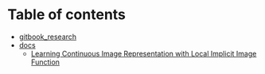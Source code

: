 # Table of contents

* [gitbook_research](README.md)
* [docs](docs/README.md)
  * [Learning Continuous Image Representation with Local Implicit Image Function](docs/artical\_10\_k.md)
